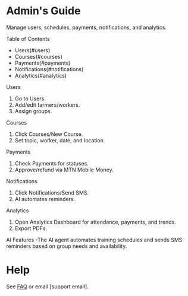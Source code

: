 
# Admin's Guide

Manage users, schedules, payments, notifications, and analytics.

Table of Contents
- Users(#users)
- Courses(#courses)
- Payments(#payments)
- Notifications(#notifications)
- Analytics(#analytics)

Users
1. Go to Users.
2. Add/edit farmers/workers.
3. Assign groups.

Courses
1. Click Courses/New Course.
2. Set topic, worker, date, and location.

Payments
1. Check Payments for statuses.
2. Approve/refund via MTN Mobile Money.

Notifications
1. Click Notifications/Send SMS.
2. AI automates reminders.

Analytics
1. Open Analytics Dashboard for attendance, payments, and trends.
2. Export PDFs.

AI Features
-The AI agent automates training schedules and sends SMS reminders based on group needs and availability.

# Help
See [FAQ](./../../faq/faq.md) or email [support email].
